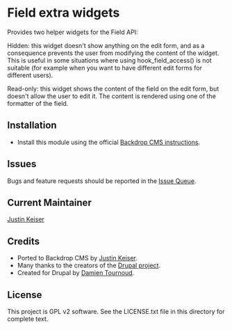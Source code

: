 # Field extra widgets

Provides two helper widgets for the Field API:

Hidden: this widget doesn't show anything on the edit form, and as a consequence
prevents the user from modifying the content of the widget. This is useful in
some situations where using hook_field_access() is not suitable
(for example when you want to have different edit forms for different users).

Read-only: this widget shows the content of the field on the edit form,
but doesn't allow the user to edit it. The content is rendered using one of the
formatter of the field.

## Installation

- Install this module using the official
  [Backdrop CMS instructions](https://backdropcms.org/user-guide/modules).

## Issues

Bugs and feature requests should be reported in the
[Issue Queue](https://github.com/backdrop-contrib/field_extrawidgets/issues).

## Current Maintainer

[Justin Keiser](https://github.com/keiserjb)

## Credits

- Ported to Backdrop CMS by [Justin Keiser](https://github.com/keiserjb).
- Many thanks to the creators of the
[Drupal project](https://www.drupal.org/project/field_extrawidgets).
- Created for Drupal by [Damien Tournoud](https://www.drupal.org/u/damien-tournoud).

## License

This project is GPL v2 software. See the LICENSE.txt file in this directory for complete text.
